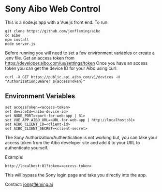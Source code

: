 # Sony Aibo Web Control

This is a node.js app with a Vue.js front end. To run:

```
git clone https://github.com/jonfleming/aibo
cd aibo
npm install
node server.js
```

Before running you will need to set a few environment variables or create a .env file.  Get an access token from https://developer.aibo.com/us/settings/token
Once you have an access token you can get the device ID for your Aibo using curl:

```
curl -X GET https://public.api.aibo.com/v1/devices -H "Authorization:Bearer ${accessToken}" 
```

## Environment Variables
```
set accessToken=<access-token>
set deviceId=<aibo-device-id>
set NODE_PORT=<port-for-web-app | 81>
set VUE_APP_AIBO_URL=<URL-for-web-app | http://localhost:81>
set AIBO_CLIENT_ID=<client-id>
set AIBO_CLIENT_SECRET=<client-secret>
```

The Sony Authorization/Authentication is not working but, you can take your access token from the Aibo developer site and add it to your URL to authenticate yourself.

Example:
```
http://localhost:81?token=<access-token>
```
This will bypass the Sony login page and take you directly into the app.

Contact: jon@fleming.ai